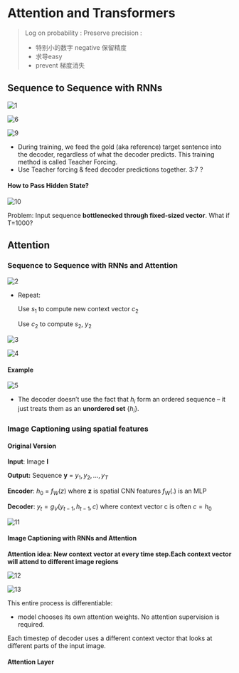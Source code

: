 # Attention and Transformers

> Log on probability : Preserve precision : 
>
> * 特别小的数字 negative 保留精度
> * 求导easy
> * prevent 梯度消失

## Sequence to Sequence with RNNs

![1](1.png)

![6](6.png)

![9](9.png)

* During training, we feed the gold (aka reference) target sentence into the decoder, regardless of what the decoder predicts. This training method is called Teacher Forcing.
* Use Teacher forcing & feed decoder predictions together. 3:7 ?

#### How to Pass Hidden State?

![10](10.png)

Problem: Input sequence **bottlenecked through fixed-sized vector**. What if T=1000?

## Attention

### Sequence to Sequence with RNNs and Attention

![2](2.png)

* Repeat: 

  Use $s_1$ to compute new context vector $c_2$

  Use $c_2$ to compute $s_2$, $y_2$

![3](3.png)

![4](4.png)

#### Example

![5](5.png)

* The decoder doesn’t use the fact that $h_i$ form an ordered sequence – it just treats them as an **unordered set** $\{h_i\}$.

### Image Captioning using spatial features

#### Original Version

**Input**: Image **I**

**Output:** Sequence **y** = $y_1, y_2,..., y_T$

**Encoder**: $h_0$ = $f_W(z)$  where **z** is spatial CNN features $f_W(.)$ is an MLP

**Decoder**: $y_t = g_V(y_{t-1},h_{t-1}, c)$  where context vector c is often $c = h_0$

![11](11.png)

#### Image Captioning with RNNs and Attention

**Attention idea: New context vector at every time step.Each context vector will attend to different image regions**

![12](12.png)

![13](13.png)

This entire process is differentiable:

* model chooses its own attention weights. No attention supervision is required.

Each timestep of decoder uses a different context vector that looks at different parts of the input image.

#### Attention Layer

